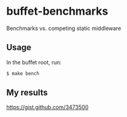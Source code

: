 buffet-benchmarks
=================

Benchmarks vs. competing static middleware

Usage
-----

In the buffet root, run:

```bash
$ make bench
```

My results
----------

https://gist.github.com/3473500